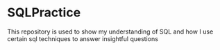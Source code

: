 # SQLPractice
This repository is used to show my understanding of SQL and how I use certain sql techniques to answer insightful questions

